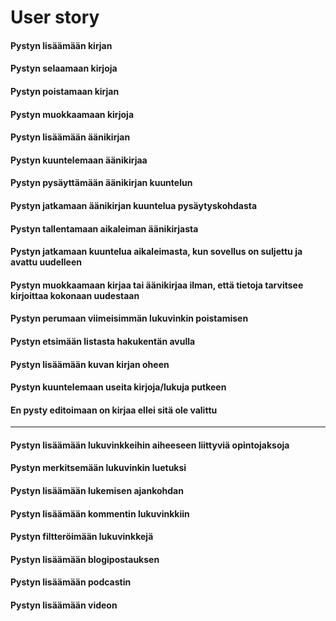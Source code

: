 # User story

#### Pystyn lisäämään kirjan

#### Pystyn selaamaan kirjoja

#### Pystyn poistamaan kirjan

#### Pystyn muokkaamaan kirjoja

#### Pystyn lisäämään äänikirjan

#### Pystyn kuuntelemaan äänikirjaa

#### Pystyn pysäyttämään äänikirjan kuuntelun

#### Pystyn jatkamaan äänikirjan kuuntelua pysäytyskohdasta

#### Pystyn tallentamaan aikaleiman äänikirjasta

#### Pystyn jatkamaan kuuntelua aikaleimasta, kun sovellus on suljettu ja avattu uudelleen

#### Pystyn muokkaamaan kirjaa tai äänikirjaa ilman, että tietoja tarvitsee kirjoittaa kokonaan uudestaan

#### Pystyn perumaan viimeisimmän lukuvinkin poistamisen

#### Pystyn etsimään listasta hakukentän avulla

#### Pystyn lisäämään kuvan kirjan oheen

#### Pystyn kuuntelemaan useita kirjoja/lukuja putkeen

#### En pysty editoimaan on kirjaa ellei sitä ole valittu

---

#### Pystyn lisäämään lukuvinkkeihin aiheeseen liittyviä opintojaksoja 

#### Pystyn merkitsemään lukuvinkin luetuksi

#### Pystyn lisäämään lukemisen ajankohdan

#### Pystyn lisäämään kommentin lukuvinkkiin

#### Pystyn filtteröimään lukuvinkkejä

#### Pystyn lisäämään blogipostauksen

#### Pystyn lisäämään podcastin

#### Pystyn lisäämään videon


